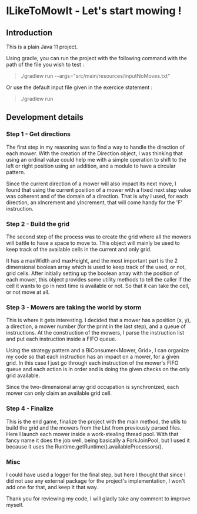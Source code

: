 # ILikeToMowIt - Let's start mowing ! 
## Introduction

This is a plain Java 11 project.

Using gradle, you can run the project with the following command with the path of the file you wish to test :
> ./gradlew run --args="src/main/resources/inputNoMoves.txt" 

Or use the default input file given in the exercice statement :
> ./gradlew run

## Development details

### Step 1 - Get directions
The first step in my reasoning was to find a way to handle the direction of each mower. With the creation of the Direction object, I was thinking that 
using an ordinal value could help me with a simple operation to shift to the left or right position using an addition, and a modulo to have a circular pattern.

Since the current direction of a mower will also impact its next move, I found that using the current position of a mower with a fixed next step value was coherent and of the domain of a direction. 
That is why I used, for each direction, an xIncrement and yIncrement, that will come handy for the 'F' instruction. 

### Step 2 - Build the grid
The second step of the process was to create the grid where all the mowers will battle to have a space to move to. 
This object will mainly be used to keep track of the available cells in the current and only grid.

It has a maxWidth and maxHeight, and the most important part is the 2 dimensional boolean array which is used to keep track of the used, or not, grid cells.
After initially setting up the boolean array with the position of each mower, this object provides some utility methods to tell the caller if the cell it wants to go in next time is available or not. So that it can take the cell, or not move at all.

### Step 3 - Mowers are taking the world by storm
This is where it gets interesting. I decided that a mower has a position (x, y), a direction, a mower number (for the print in the last step), and a queue of instructions.
At the construction of the mowers, I parse the instruction list and put each instruction inside a FIFO queue.

Using the strategy pattern and a BiConsumer<Mower, Grid>, I can organize my code so that each instruction has an impact on a mower, for a given grid. In this case I just go through each instruction of the mower's FIFO queue and each action is in order and is doing the given checks on the only grid available.

Since the two-dimensional array grid occupation is synchronized, each mower can only claim an available grid cell.

### Step 4 - Finalize
This is the end game, finalize the project with the main method, the utils to build the grid and the mowers from the List<String> from previously parsed files. Here I launch each mower inside a work-stealing thread pool. With that fancy name it does the job well, being basically a ForkJoinPool, but I used it because it uses the Runtime.getRuntime().availableProcessors(). 

### Misc
I could have used a logger for the final step, but here I thought that since I did not use any external package for the project's implementation, I won't add one for that, and keep it that way.

Thank you for reviewing my code, I will gladly take any comment to improve myself.